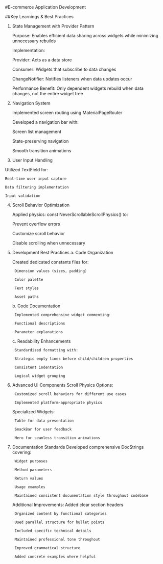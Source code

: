 #E-commerce Application Development

##Key Learnings & Best Practices
1. State Management with Provider Pattern

    Purpose: Enables efficient data sharing across widgets while minimizing unnecessary rebuilds

    Implementation:

    Provider: Acts as a data store

    Consumer: Widgets that subscribe to data changes

    ChangeNotifier: Notifies listeners when data updates occur

    Performance Benefit: Only dependent widgets rebuild when data changes, not the entire widget tree

2. Navigation System

    Implemented screen routing using MaterialPageRouter

    Developed a navigation bar with:

    Screen list management

    State-preserving navigation

    Smooth transition animations

3. User Input Handling

Utilized TextField for:

    Real-time user input capture

    Data filtering implementation

    Input validation

4. Scroll Behavior Optimization

    Applied physics: const NeverScrollableScrollPhysics() to:

    Prevent overflow errors

    Customize scroll behavior

    Disable scrolling when unnecessary

5. Development Best Practices
    a. Code Organization

    Created dedicated constants files for:

        Dimension values (sizes, padding)

        Color palette

        Text styles

        Asset paths

    b. Code Documentation

        Implemented comprehensive widget commenting:

        Functional descriptions

        Parameter explanations

    c. Readability Enhancements

        Standardized formatting with:

        Strategic empty lines before child/children properties

        Consistent indentation

        Logical widget grouping

6. Advanced UI Components
    Scroll Physics Options:

        Customized scroll behaviors for different use cases

        Implemented platform-appropriate physics

    Specialized Widgets:

        Table for data presentation

        SnackBar for user feedback

        Hero for seamless transition animations

7. Documentation Standards
    Developed comprehensive DocStrings covering:

        Widget purposes

        Method parameters

        Return values

        Usage examples

        Maintained consistent documentation style throughout codebase

    Additional Improvements:
        Added clear section headers

        Organized content by functional categories

        Used parallel structure for bullet points

        Included specific technical details

        Maintained professional tone throughout

        Improved grammatical structure

        Added concrete examples where helpful
